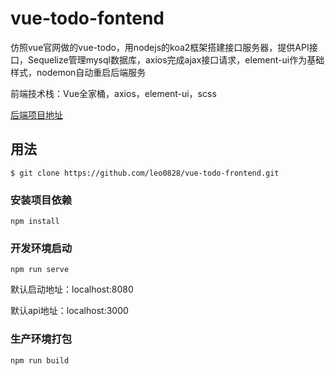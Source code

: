 # vue-todo-fontend
仿照vue官网做的vue-todo，用nodejs的koa2框架搭建接口服务器，提供API接口，Sequelize管理mysql数据库，axios完成ajax接口请求，element-ui作为基础样式，nodemon自动重启后端服务

前端技术栈：Vue全家桶，axios，element-ui，scss

[后端项目地址](https://github.com/leo0828/vue-todo-backend)

## 用法
```
$ git clone https://github.com/leo0828/vue-todo-frontend.git
```

### 安装项目依赖
```
npm install
```

### 开发环境启动
```
npm run serve
```
默认启动地址：localhost:8080

默认api地址：localhost:3000

### 生产环境打包
```
npm run build
```

